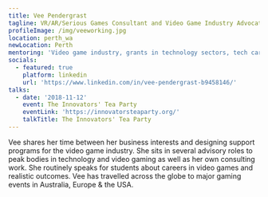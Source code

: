 ```yaml
---
title: Vee Pendergrast
tagline: VR/AR/Serious Games Consultant and Video Game Industry Advocate
profileImage: /img/veeworking.jpg
location: perth_wa
newLocation: Perth
mentoring: 'Video game industry, grants in technology sectors, tech careers'
socials:
  - featured: true
    platform: linkedin
    url: 'https://www.linkedin.com/in/vee-pendergrast-b9458146/'
talks:
  - date: '2018-11-12'
    event: The Innovators' Tea Party
    eventLink: 'https://innovatorsteaparty.org/'
    talkTitle: The Innovators' Tea Party
---
```

Vee shares her time between her business interests and designing support programs for the video game industry. She sits in several advisory roles to peak bodies in technology and video gaming as well as her own consulting work. She routinely speaks for students about careers in video games and realistic outcomes. Vee has travelled across the globe to major gaming events in Australia, Europe & the USA.
